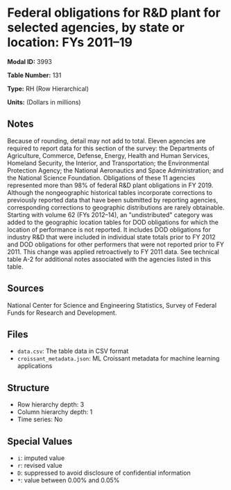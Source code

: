 # Federal obligations for R&D plant for selected agencies, by state or location: FYs 2011&#8211;19

**Modal ID:** 3993

**Table Number:** 131

**Type:** RH (Row Hierarchical)

**Units:** (Dollars in millions)

## Notes

Because of rounding, detail may not add to total. Eleven agencies are required to report data for this section of the survey: the Departments of Agriculture, Commerce, Defense, Energy, Health and Human Services, Homeland Security, the Interior, and Transportation; the Environmental Protection Agency; the National Aeronautics and Space Administration; and the National Science Foundation. Obligations of these 11 agencies represented more than 98% of federal R&D plant obligations in FY 2019. Although the nongeographic historical tables incorporate corrections to previously reported data that have been submitted by reporting agencies, corresponding corrections to geographic distributions are rarely obtainable. Starting with volume 62 (FYs 2012–14), an "undistributed" category was added to the geographic location tables for DOD obligations for which the location of performance is not reported. It includes DOD obligations for industry R&D that were included in individual state totals prior to FY 2012 and DOD obligations for other performers that were not reported prior to FY 2011. This change was applied retroactively to FY 2011 data. See technical table A-2 for additional notes associated with the agencies listed in this table.

## Sources

National Center for Science and Engineering Statistics, Survey of Federal Funds for Research and Development.

## Files

- `data.csv`: The table data in CSV format
- `croissant_metadata.json`: ML Croissant metadata for machine learning applications

## Structure

- Row hierarchy depth: 3
- Column hierarchy depth: 1
- Time series: No

## Special Values

- `i`: imputed value
- `r`: revised value
- `D`: suppressed to avoid disclosure of confidential information
- `*`: value between 0.00% and 0.05%
